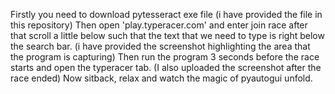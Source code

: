 Firstly you need to download pytesseract exe file (i have provided the file in this repository)
Then open 'play.typeracer.com' and enter join race after that scroll a little below such that the text that we need to type is right below the search bar.
(i have provided the screenshot highlighting the area that the program is capturing)
Then run the program 3 seconds before the race starts and open the typeracer tab. (I also uploaded the screenshot after the race ended)
Now sitback, relax and watch the magic of pyautogui unfold.
